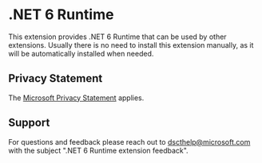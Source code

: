 # .NET 6 Runtime

This extension provides .NET 6 Runtime that can be used by other extensions.
Usually there is no need to install this extension manually, as it will be automatically installed when needed.

## Privacy Statement

The [Microsoft Privacy Statement](https://privacy.microsoft.com/en-us/privacystatement) applies.

## Support

For questions and feedback please reach out to [dscthelp@microsoft.com](mailto:dscthelp@microsoft.com?subject=.NET%206%20Runtime%20extension%20feedback) with the subject ".NET 6 Runtime extension feedback".
